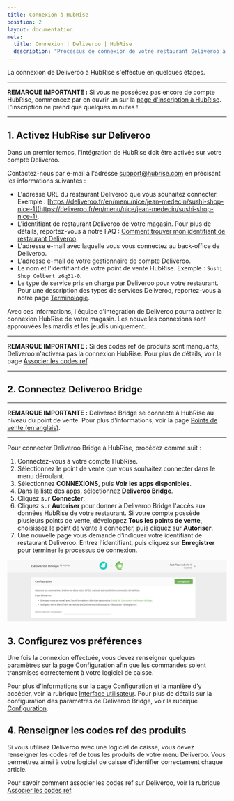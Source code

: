 ```yaml
---
title: Connexion à HubRise
position: 2
layout: documentation
meta:
  title: Connexion | Deliveroo | HubRise
  description: "Processus de connexion de votre restaurant Deliveroo à HubRise : liste des éléments à fournir et étapes à suivre pour recevoir vos commandes Deliveroo dans votre logiciel de caisse."
---
```


La connexion de Deliveroo à HubRise s'effectue en quelques étapes.

---

**REMARQUE IMPORTANTE :** Si vous ne possédez pas encore de compte HubRise, commencez par en ouvrir un sur la [page d'inscription à HubRise](https://manager.hubrise.com/signup). L'inscription ne prend que quelques minutes !

---

## 1. Activez HubRise sur Deliveroo

Dans un premier temps, l'intégration de HubRise doit être activée sur votre compte Deliveroo.

Contactez-nous par e-mail à l'adresse [support@hubrise.com](mailto:support@hubrise.com) en précisant les informations suivantes :

- L'adresse URL du restaurant Deliveroo que vous souhaitez connecter. Exemple : [https://deliveroo.fr/en/menu/nice/jean-medecin/sushi-shop-nice-1](https://deliveroo.fr/en/menu/nice/jean-medecin/sushi-shop-nice-1).
- L'identifiant de restaurant Deliveroo de votre magasin. Pour plus de détails, reportez-vous à notre FAQ : [Comment trouver mon identifiant de restaurant Deliveroo](/apps/deliveroo/faqs/trouver-mon-identifiant-de-restaurant-deliveroo).
- L'adresse e-mail avec laquelle vous vous connectez au back-office de Deliveroo.
- L'adresse e-mail de votre gestionnaire de compte Deliveroo.
- Le nom et l'identifiant de votre point de vente HubRise. Exemple : `Sushi Shop Colbert z6q31-0`.
- Le type de service pris en charge par Deliveroo pour votre restaurant. Pour une description des types de services Deliveroo, reportez-vous à notre page [Terminologie](/apps/deliveroo/terminologie#types-de-service).

Avec ces informations, l'équipe d'intégration de Deliveroo pourra activer la connexion HubRise de votre magasin. Les nouvelles connexions sont approuvées les mardis et les jeudis uniquement.

---

**REMARQUE IMPORTANTE :** Si des codes ref de produits sont manquants, Deliveroo n'activera pas la connexion HubRise. Pour plus de détails, voir la page [Associer les codes ref](/apps/deliveroo/associer-codes-ref/).

---

## 2. Connectez Deliveroo Bridge

---

**REMARQUE IMPORTANTE :** Deliveroo Bridge se connecte à HubRise au niveau du point de vente. Pour plus d'informations, voir la page [Points de vente (en anglais)](/docs/locations/).

---

Pour connecter Deliveroo Bridge à HubRise, procédez comme suit :

1. Connectez-vous à votre compte HubRise.
1. Sélectionnez le point de vente que vous souhaitez connecter dans le menu déroulant.
1. Sélectionnez **CONNEXIONS**, puis **Voir les apps disponibles**.
1. Dans la liste des apps, sélectionnez **Deliveroo Bridge**.
1. Cliquez sur **Connecter**.
1. Cliquez sur **Autoriser** pour donner à Deliveroo Bridge l'accès aux données HubRise de votre restaurant. Si votre compte possède plusieurs points de vente, développez **Tous les points de vente**, choisissez le point de vente à connecter, puis cliquez sur **Autoriser**.
1. Une nouvelle page vous demande d'indiquer votre identifiant de restaurant Deliveroo. Entrez l'identifiant, puis cliquez sur **Enregistrer** pour terminer le processus de connexion.

![Identifiant de restaurant Deliveroo](../images/001-fr-deliveroo-restaurant-id.png)

## 3. Configurez vos préférences

Une fois la connexion effectuée, vous devez renseigner quelques paramètres sur la page Configuration afin que les commandes soient transmises correctement à votre logiciel de caisse.

Pour plus d'informations sur la page Configuration et la manière d'y accéder, voir la rubrique [Interface utilisateur](/apps/deliveroo/interface-utilisateur/#page-de-configuration). Pour plus de détails sur la configuration des paramètres de Deliveroo Bridge, voir la rubrique [Configuration](/apps/deliveroo/configuration).

## 4. Renseigner les codes ref des produits

Si vous utilisez Deliveroo avec une logiciel de caisse, vous devez renseigner les codes ref de tous les produits de votre menu Deliveroo. Vous permettrez ainsi à votre logiciel de caisse d'identifier correctement chaque article.

Pour savoir comment associer les codes ref sur Deliveroo, voir la rubrique [Associer les codes ref](/apps/deliveroo/associer-codes-ref).
